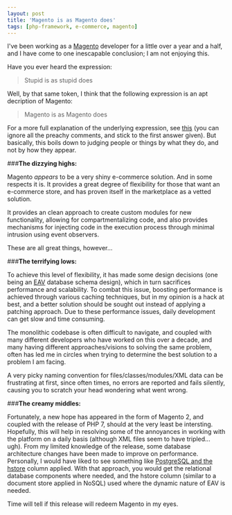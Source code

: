 ```yaml
---
layout: post
title: 'Magento is as Magento does'
tags: [php-framework, e-commerce, magento]
---
```


I've been working as a [Magento](http://magento.com/) developer for a little over a year and a half, and I have come to one inescapable conclusion; I am not enjoying this.

Have you ever heard the expression:

> Stupid is as stupid does

Well, by that same token, I think that the following expression is an apt decription of Magento:

> Magento is as Magento does

For a more full explanation of the underlying expression, see [this](http://answers.google.com/answers/threadview?id=392986) (you can ignore all the preachy comments, and stick to the first answer given). But basically, this boils down to judging people or things by what they do, and not by how they appear.

###**The dizzying highs:**

Magento *appears* to be a very shiny e-commerce solution. And in some respects it is. It provides a great degree of flexibility for those that want an e-commerce store, and has proven itself in the marketplace as a vetted solution. 

It provides an clean approach to create custom modules for new functionality, allowing for compartmentalizing code, and also provides mechanisms for injecting code in the execution process through minimal intrusion using event observers. 

These are all great things, however...

###**The terrifying lows:**

To achieve this level of flexibility, it has made some design decisions (one being an [EAV](https://en.wikipedia.org/wiki/Entity%E2%80%93attribute%E2%80%93value_model) database schema design), which in turn sacrifices performance and scalability. To combat this issue, boosting performance is achieved through various caching techniques, but in my opinion is a hack at best, and a better solution should be sought out instead of applying a patching approach. Due to these performance issues, daily development can get slow and time consuming.

The monolithic codebase is often difficult to navigate, and coupled with many different developers who have worked on this over a decade, and many having different approaches/visions to solving the same problem, often has led me in circles when trying to determine the best solution to a problem I am facing.

A very picky naming convention for files/classes/modules/XML data can be frustrating at first, since often times, no errors are reported and fails silently, causing you to scratch your head wondering what went wrong.

###**The creamy middles:** 

Fortunately, a new hope has appeared in the form of Magento 2, and coupled with the release of PHP 7, should at the very least be intersting. Hopefully, this will help in resolving some of the annoyances in working with the platform on a daily basis (although XML files seem to have tripled... ugh). From my limited knowledge of the release, some database architecture changes have been made to improve on performance. Personally, I would have liked to see something like [PostgreSQL and the hstore](http://www.postgresql.org/docs/current/static/hstore.html) column applied. With that approach, you would get the relational database components where needed, and the hstore column (similar to a document store applied in NoSQL) used where the dynamic nature of EAV is needed.

Time will tell if this release will redeem Magento in my eyes.